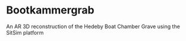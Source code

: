 # Bootkammergrab
An AR 3D reconstruction of the Hedeby Boat Chamber Grave using the SitSim platform
